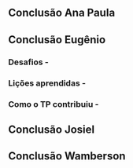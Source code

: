 ## Conclusão Ana Paula 


## Conclusão Eugênio
### Desafios - 
### Lições aprendidas - 
### Como o TP contribuiu - 
## Conclusão Josiel 

## Conclusão Wamberson 
